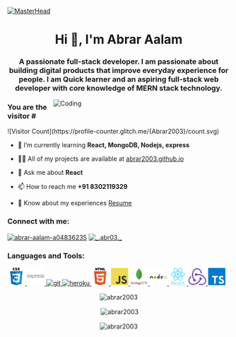 [![MasterHead](https://mir-s3-cdn-cf.behance.net/project_modules/fs/54b6c068097599.5b50bca476b9b.gif)](https://rishavchanda.io)
<h1 align="center">Hi 👋, I'm Abrar Aalam</h1>
<h3 align="center">A passionate full-stack developer. I am passionate about building digital products that improve everyday experience for people. I am Quick learner and an aspiring full-stack web developer with core knowledge of MERN stack technology.</h3>
<img align="right" alt="Coding" width="400" src="https://c.tenor.com/kyeNs4DnuW0AAAAM/dev_animado.gif" />

<h3>You are the visitor #</h3>
![Visitor Count](https://profile-counter.glitch.me/{Abrar2003}/count.svg)

- 🌱 I’m currently learning **React, MongoDB, Nodejs, express**

- 👨‍💻 All of my projects are available at [abrar2003.github.io](abrar2003.github.io)

- 💬 Ask me about **React**

- 📫 How to reach me **+91 8302119329**

- 📄 Know about my experiences [Resume](https://github.com/Abrar2003/My-Portfolio/raw/main/Abrar_Aalam_resume.pdf)

<h3 align="left">Connect with me:</h3>
<p align="left">
<a href="https://linkedin.com/in/abrar-aalam-a04836235" target="blank"><img align="center" src="https://raw.githubusercontent.com/rahuldkjain/github-profile-readme-generator/master/src/images/icons/Social/linked-in-alt.svg" alt="abrar-aalam-a04836235" height="30" width="40" /></a>
<a href="https://instagram.com/_.abr03._" target="blank"><img align="center" src="https://raw.githubusercontent.com/rahuldkjain/github-profile-readme-generator/master/src/images/icons/Social/instagram.svg" alt="_.abr03._" height="30" width="40" /></a>
</p>

<h3 align="left">Languages and Tools:</h3>
<p align="left"> <a href="https://www.w3schools.com/css/" target="_blank" rel="noreferrer">
<img src="https://raw.githubusercontent.com/devicons/devicon/master/icons/css3/css3-original-wordmark.svg" alt="css3" width="40" height="40"/> </a> 
<a href="https://expressjs.com" target="_blank" rel="noreferrer">
<img src="https://raw.githubusercontent.com/devicons/devicon/master/icons/express/express-original-wordmark.svg" alt="express" width="40" height="40"/> </a> 
<a href="https://git-scm.com/" target="_blank" rel="noreferrer"> <img src="https://www.vectorlogo.zone/logos/git-scm/git-scm-icon.svg" alt="git" width="40" height="40"/> </a> 
<a href="https://heroku.com" target="_blank" rel="noreferrer"> <img src="https://www.vectorlogo.zone/logos/heroku/heroku-icon.svg" alt="heroku" width="40" height="40"/> </a> <a href="https://www.w3.org/html/" target="_blank" rel="noreferrer"> <img src="https://raw.githubusercontent.com/devicons/devicon/master/icons/html5/html5-original-wordmark.svg" alt="html5" width="40" height="40"/> </a> <a href="https://developer.mozilla.org/en-US/docs/Web/JavaScript" target="_blank" rel="noreferrer"> <img src="https://raw.githubusercontent.com/devicons/devicon/master/icons/javascript/javascript-original.svg" alt="javascript" width="40" height="40"/> </a> <a href="https://www.mongodb.com/" target="_blank" rel="noreferrer"> <img src="https://raw.githubusercontent.com/devicons/devicon/master/icons/mongodb/mongodb-original-wordmark.svg" alt="mongodb" width="40" height="40"/> </a> <a href="https://nodejs.org" target="_blank" rel="noreferrer"> <img src="https://raw.githubusercontent.com/devicons/devicon/master/icons/nodejs/nodejs-original-wordmark.svg" alt="nodejs" width="40" height="40"/> </a> <a href="https://reactjs.org/" target="_blank" rel="noreferrer"> <img src="https://raw.githubusercontent.com/devicons/devicon/master/icons/react/react-original-wordmark.svg" alt="react" width="40" height="40"/> </a> <a href="https://redux.js.org" target="_blank" rel="noreferrer"> <img src="https://raw.githubusercontent.com/devicons/devicon/master/icons/redux/redux-original.svg" alt="redux" width="40" height="40"/> </a> <a href="https://www.typescriptlang.org/" target="_blank" rel="noreferrer"> <img src="https://raw.githubusercontent.com/devicons/devicon/master/icons/typescript/typescript-original.svg" alt="typescript" width="40" height="40"/> </a> </p>

<p align="center"><img align="center" src="https://github-readme-stats.vercel.app/api/top-langs?username=abrar2003&show_icons=true&theme=dark&locale=en&layout=compact" alt="abrar2003" /></p>

<p align="center">&nbsp;<img align="center" src="https://github-readme-stats.vercel.app/api?username=abrar2003&show_icons=true&theme=dark&locale=en" alt="abrar2003" /></p>

<p align="center"><img align="center" src="https://github-readme-streak-stats.herokuapp.com/?user=abrar2003&theme=dark" alt="abrar2003" /></p>


